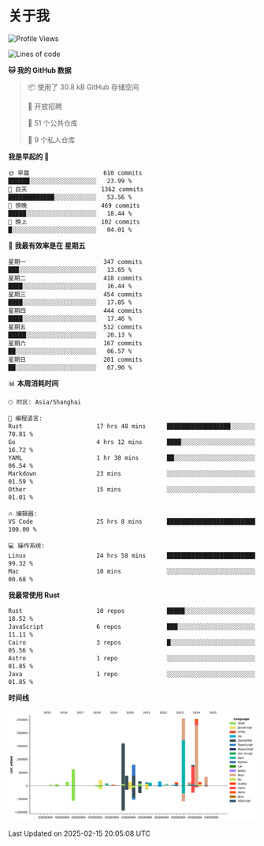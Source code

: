 # 关于我

<!--START_SECTION:waka-->
![Profile Views](http://img.shields.io/badge/%E4%B8%AA%E4%BA%BA%E8%B5%84%E6%96%99%E8%A7%82%E7%9C%8B%E6%AC%A1%E6%95%B0-0-blue)

![Lines of code](https://img.shields.io/badge/%E4%BB%8E%E3%80%8CHello%20World%E3%80%8D%E8%B5%B7%E6%88%91%E5%B7%B2%E7%BB%8F%E5%86%99%E4%BA%86-1.1%20million%20%E8%A1%8C%E4%BB%A3%E7%A0%81-blue)

**🐱 我的 GitHub 数据** 

> 📦  使用了 30.8 kB GitHub 存储空间 
 > 
> 💼 开放招聘
 > 
> 📜 51 个公共仓库 
 > 
> 🔑 9 个私人仓库 
 > 
**我是早起的 🐤** 

```text
🌞 早晨                     610 commits         ██████░░░░░░░░░░░░░░░░░░░   23.99 % 
🌆 白天                     1362 commits        █████████████░░░░░░░░░░░░   53.56 % 
🌃 傍晚                     469 commits         █████░░░░░░░░░░░░░░░░░░░░   18.44 % 
🌙 晚上                     102 commits         █░░░░░░░░░░░░░░░░░░░░░░░░   04.01 % 
```
📅 **我最有效率是在 星期五** 

```text
星期一                      347 commits         ███░░░░░░░░░░░░░░░░░░░░░░   13.65 % 
星期二                      418 commits         ████░░░░░░░░░░░░░░░░░░░░░   16.44 % 
星期三                      454 commits         ████░░░░░░░░░░░░░░░░░░░░░   17.85 % 
星期四                      444 commits         ████░░░░░░░░░░░░░░░░░░░░░   17.46 % 
星期五                      512 commits         █████░░░░░░░░░░░░░░░░░░░░   20.13 % 
星期六                      167 commits         ██░░░░░░░░░░░░░░░░░░░░░░░   06.57 % 
星期日                      201 commits         ██░░░░░░░░░░░░░░░░░░░░░░░   07.90 % 
```


📊 **本周消耗时间** 

```text
🕑︎ 时区: Asia/Shanghai

💬 编程语言: 
Rust                     17 hrs 48 mins      ██████████████████░░░░░░░   70.81 % 
Go                       4 hrs 12 mins       ████░░░░░░░░░░░░░░░░░░░░░   16.72 % 
YAML                     1 hr 38 mins        ██░░░░░░░░░░░░░░░░░░░░░░░   06.54 % 
Markdown                 23 mins             ░░░░░░░░░░░░░░░░░░░░░░░░░   01.59 % 
Other                    15 mins             ░░░░░░░░░░░░░░░░░░░░░░░░░   01.01 % 

🔥 编辑器: 
VS Code                  25 hrs 8 mins       █████████████████████████   100.00 % 

💻 操作系统: 
Linux                    24 hrs 58 mins      █████████████████████████   99.32 % 
Mac                      10 mins             ░░░░░░░░░░░░░░░░░░░░░░░░░   00.68 % 
```

**我最常使用 Rust** 

```text
Rust                     10 repos            █████░░░░░░░░░░░░░░░░░░░░   18.52 % 
JavaScript               6 repos             ███░░░░░░░░░░░░░░░░░░░░░░   11.11 % 
Cairo                    3 repos             █░░░░░░░░░░░░░░░░░░░░░░░░   05.56 % 
Astro                    1 repo              ░░░░░░░░░░░░░░░░░░░░░░░░░   01.85 % 
Java                     1 repo              ░░░░░░░░░░░░░░░░░░░░░░░░░   01.85 % 
```



**时间线**

![Lines of Code chart](https://raw.githubusercontent.com/catusax/catusax/master/assets/bar_graph.png)


 Last Updated on 2025-02-15 20:05:08 UTC
<!--END_SECTION:waka-->
